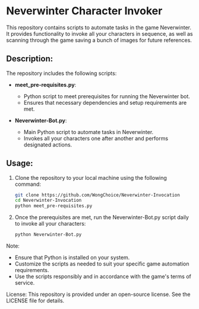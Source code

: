 # Neverwinter Character Invoker

This repository contains scripts to automate tasks in the game Neverwinter. It provides functionality to invoke all your characters in sequence, as well as scanning through the game saving a bunch of images for future references.

## Description:

The repository includes the following scripts:

- **meet_pre-requisites.py**:
  - Python script to meet prerequisites for running the Neverwinter bot.
  - Ensures that necessary dependencies and setup requirements are met.

- **Neverwinter-Bot.py**:
  - Main Python script to automate tasks in Neverwinter.
  - Invokes all your characters one after another and performs designated actions.

## Usage:

1. Clone the repository to your local machine using the following command:
   ```bash
   git clone https://github.com/WongChoice/Neverwinter-Invocation
   cd Neverwinter-Invocation
   python meet_pre-requisites.py

2. Once the prerequisites are met, run the Neverwinter-Bot.py script daily to invoke all your characters:

    ```bash
    python Neverwinter-Bot.py
    ```
Note:

- Ensure that Python is installed on your system.
- Customize the scripts as needed to suit your specific game automation requirements.
- Use the scripts responsibly and in accordance with the game's terms of service.

License:
This repository is provided under an open-source license. See the LICENSE file for details.
